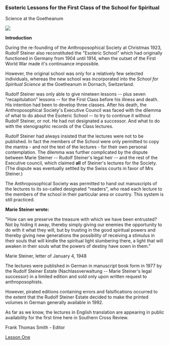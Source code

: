 ### Esoteric Lessons for the First Class of the School for Spiritual
Science at the Goetheanum

![](goetheanum.jpg)

**Introduction**

During the re-founding of the Anthroposophical Society at
Christmas 1923, Rudolf Steiner also reconstituted the "Esoteric
School" which had originally functioned in Germany from 1904 until
1914, when the outset of the First World War made it\'s
continuance impossible.

However, the original school was only for a relatively few
selected individuals, whereas the new school was incorporated into
the *School for Spiritual Science* at the Goetheanum in Dornach,
Switzerland.

Rudolf Steiner was only able to give nineteen lessons -- plus
seven "recapitulation" lessons -- for the First Class before his
illness and death. His intention had been to develop three
classes. After his death, the Anthroposophical Society\'s
Executive Council was faced with the dilemma of what to do about
the Esoteric School -- to try to continue it without Rudolf
Steiner, or not. He had not designated a successor. And what to do
with the stenographic records of the Class lectures.

Rudolf Steiner had always insisted that the lectures were not to
be published. In fact the members of the School were only
permitted to copy the mantra - and not the text of the lectures -
for their own personal contemplation. The dilemma was further
complicated by the dispute between Marie Steiner -- Rudolf
Steiner\'s legal heir -- and the rest of the Executive council,
which claimed **all** of Steiner\'s lectures for the Society. (The
dispute was eventually settled by the Swiss courts in favor of Mrs
Steiner.)

The Anthroposophical Society was permitted to hand out manuscripts
of the lectures to its so-called designated "readers", who read
each lecture to the members of the school in their particular area
or country. This system is still practiced.

**Marie Steiner wrote:**

"How can we preserve the treasure with which we have been
entrusted? Not by hiding it away, thereby simply giving our
enemies the opportunity to do with it what they will, but by
trusting in the good spiritual powers and thereby giving new
generations the possibility of receiving a stimulus in their souls
that will kindle the spiritual light slumbering there, a light
that will awaken in their souls what the powers of destiny have
sown in them."

Marie Steiner, letter of January 4, 1948

The lectures were published in German in manuscript book form in
1977 by the Rudolf Steiner Estate (Nachlassverwaltung -- Marie
Steiner\'s legal successor) in a limited edition and sold only
upon written request to anthroposophists.

However, pirated editions containing errors and falsifications
occurred to the extent that the Rudolf Steiner Estate decided to
make the printed volumes in German generally available in 1992.

As far as we know, the lectures in English translation are
appearing in public availability for the first time here in
Southern Cross Review.

Frank Thomas Smith - Editor

[Lesson One](https://southerncrossreview.org/139/steiner-esoteric-one.html)

